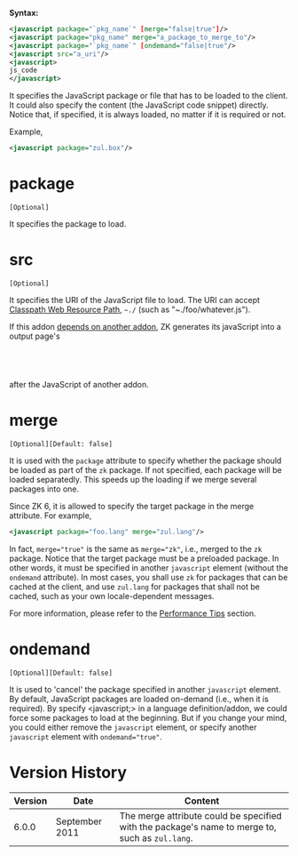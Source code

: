 **Syntax:**


```xml
<javascript package="`pkg_name`" [merge="false|true"]/>  
<javascript package="pkg_name" merge="a_package_to_merge_to"/>
<javascript package="`pkg_name`" [ondemand="false|true"/>  
<javascript src="a_uri"/>  
<javascript>  
js_code  
</javascript>
```

It specifies the JavaScript package or file that has to be loaded to the
client. It could also specify the content (the JavaScript code snippet)
directly. Notice that, if specified, it is always loaded, no matter if
it is required or not.

Example,

```xml
<javascript package="zul.box"/>
```

# package

`[Optional]`

It specifies the package to load.

# src

`[Optional]`

It specifies the URI of the JavaScript file to load. The URI can accept
[ Classpath Web Resource Path]({{site.baseurl}}/zk_dev_ref/ui_composing/zuml/include_a_page#Classpath_Web_Resource_Path),
`~./` (such as "~./foo/whatever.js").

If this addon [ depends on another addon]({{site.baseurl}}/zk_client_side_ref/language_definition/depends),
ZK generates its javaScript into a output page's <code>

<head>

</code> after the JavaScript of another addon.

# merge

`[Optional][Default: false]`

It is used with the `package` attribute to specify whether the package
should be loaded as part of the `zk` package. If not specified, each
package will be loaded separatedly. This speeds up the loading if we
merge several packages into one.

Since ZK 6, it is allowed to specify the target package in the merge
attribute. For example,

```xml
<javascript package="foo.lang" merge="zul.lang"/>
```

In fact, `merge="true"` is the same as `merge="zk"`, i.e., merged to the
`zk` package. Notice that the target package must be a preloaded
package. In other words, it must be specified in another `javascript`
element (without the `ondemand` attribute). In most cases, you shall use
`zk` for packages that can be cached at the client, and use `zul.lang`
for packages that shall not be cached, such as your own locale-dependent
messages.

For more information, please refer to the [Performance Tips]({{site.baseurl}}/zk_dev_ref/performance_tips/minimize_number_of_javascript_files_to_load)
section.

# ondemand

`[Optional][Default: false]`

It is used to 'cancel' the package specified in another `javascript`
element. By default, JavaScript packages are loaded on-demand (i.e.,
when it is required). By specify \<javascript;\> in a language
definition/addon, we could force some packages to load at the beginning.
But if you change your mind, you could either remove the `javascript`
element, or specify another `javascript` element with `ondemand="true"`.

# Version History

| Version | Date           | Content                                                                                         |
|---------|----------------|-------------------------------------------------------------------------------------------------|
| 6.0.0   | September 2011 | The merge attribute could be specified with the package's name to merge to, such as `zul.lang`. |

